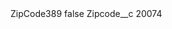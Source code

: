 <?xml version="1.0" encoding="UTF-8"?>
<CustomMetadata xmlns="http://soap.sforce.com/2006/04/metadata" xmlns:xsi="http://www.w3.org/2001/XMLSchema-instance" xmlns:xsd="http://www.w3.org/2001/XMLSchema">
    <label>ZipCode389</label>
    <protected>false</protected>
    <values>
        <field>Zipcode__c</field>
        <value xsi:type="xsd:string">20074</value>
    </values>
</CustomMetadata>
